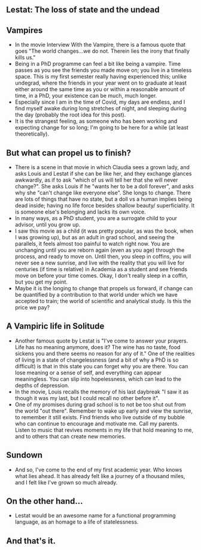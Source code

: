 ## Lestat: The loss of state and the undead

## Vampires

- In the movie Interview With the Vampire, there is a famous quote that goes "The world changes...we do not.
  Therein lies the irony that finally kills us."
- Being in a PhD programme can feel a bit like being a vampire. Time passes as you see the friends you made move
  on; you live in a timeless space. This is my first semester really having experienced this; unlike undegrad, 
  where the friends in your year went on to graduate at least either around the same time as you or within a reasonable
  amount of time, in a PhD, your existence can be much, much longer. 
- Especially since I am in the time of Covid, my days are endless, and I find myself awake during long stretches of night,
  and sleeping during the day (probably the root idea for this post).
- It is the strangest feeling, as someone who has been working and expecting change for so long; I'm going to be here for a
  while (at least theoretically).

## But what can propel us to finish?
- There is a scene in that movie in which Claudia sees a grown lady, and asks Louis and Lestat if she can be like her,
  and they exchange glances awkwardly, as if to ask "which of us will tell her that she will never change?". She asks 
  Louis if he "wants her to be a doll forever", and asks why she "can't change like everyone else". She longs to change.
  There are lots of things that have no state, but a doll vs a human implies being dead inside; having no life force
  besides shallow beauty/ superficiality. It is someone else's belonging and lacks its own voice.
- In many ways, as a PhD student, you are a surrogate child to your advisor, until you grow up.
- I saw this movie as a child (it was pretty popular, as was the book, when I was growing up), but as an adult in grad
  school, and seeing the parallels, it feels almost too painful to watch right now. You are unchanging until you are 
  reborn again (even as you age) through the process, and ready to move on. 
  Until then, you sleep in coffins, you will never see a new sunrise,
  and live with the reality that you will live for centuries (if time is relative) in Academia as a student and see friends move on
  before your time comes. Okay, I don't really sleep in a coffin, but you get my point.
- Maybe it is the longing to change that propels us forward, if change can be quantified by a contribution to that world
  under which we have accepted to train; the world of scientific and analytical study. Is this the price we pay?
  
## A Vampiric life in Solitude
- Another famous quote by Lestat is "I've come to answer your prayers. Life has no meaning anymore, does it? The wine
  has no taste, food sickens you and there seems no reason for any of it." One of the realities of living in a state
  of changelessness (and a bit of why a PhD is so difficult) is that in this state you can forget why you are there.
  You can lose meaning or a sense of self, and everything can appear meaningless. You can slip into hopelessness,
  which can lead to the depths of depression.
- In the movie, Louis recalls the memory of his last daybreak "I saw it as though it was my last, but I could recall
  no other before it".
- One of my promises during grad school is to not be too shut out from the world "out there". Remember to wake up early
  and view the sunrise, to remember it still exists. Find friends who live outside of my bubble who can continue to
  encourage and motivate me. Call my parents. Listen to music that revives moments in my life that hold meaning to me,
  and to others that can create new memories.
  
## Sundown
- And so, I've come to the end of my first academic year. Who knows what lies ahead. It has already felt like a journey
  of a thousand miles, and I felt like I've grown so much already. 
  
## On the other hand...
- Lestat would be an awesome name for a functional programming language, as an homage to a life of statelessness.

## And that's it.


  
  
